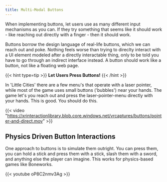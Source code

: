 ```yaml
---
title: Multi-Modal Buttons
---
```


When implementing buttons, let users use as many different input mechanisms as you can. If they try something that seems like it should work - like reaching out directly with a finger - then it should work.

Buttons borrow the design language of real-life buttons, which we can reach out and poke. Nothing feels worse than trying to direclty interact with a UI element modeled after a directly interactable thing, only to be told you have to go through an indirect interface instead. A button should work like a button, not like a floating web page.

{{< hint type=tip >}}
**Let Users Press Buttons!**
{{< /hint >}}

In 'Little Cities' there are a few menu's that operate with a laser pointer, while most of the game uses small buttons ('bubbles') near your hands. The game let's you reach out and press the laser-pointer-menu directly with your hands. This is good. You should do this.

{{< video "https://xrinteractionlibrary.blob.core.windows.net/vrcaptures/buttons/pointer-and-direct.mov" >}}

## Physics Driven Button Interactions
One approach to buttons is to simulate them outright. You can press them, you can hold a stick and press them with a stick, slash them with a sword, and anything else the player can imagine. This works for physics-based games like Boneworks.

{{< youtube oP8C2nmv3Ag >}}